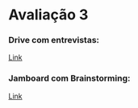 # Avaliação 3

### Drive com entrevistas:
[Link](https://drive.google.com/drive/u/0/folders/1EGtDfWPluvyFupnUpi4SuSxrDl-G-edj)

### Jamboard com Brainstorming:
[Link](https://jamboard.google.com/d/1Z6cTlYHbAfJOVK5zXuq0X_5axQg_WQpM7pVc9Zo6cKI/viewer?f=0)
